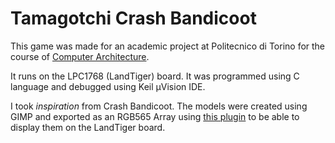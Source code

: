 # Tamagotchi Crash Bandicoot

This game was made for an academic project at Politecnico di Torino for the course of [Computer Architecture](https://didattica.polito.it/pls/portal30/gap.pkg_guide.viewGap?p_cod_ins=02GOLOV&p_a_acc=2023&p_header=S&p_lang=IT&multi=N).

It runs on the LPC1768 (LandTiger) board. It was programmed using C language and debugged using Keil µVision IDE.

I took _inspiration_ from Crash Bandicoot. The models were created using GIMP and exported as an RGB565 Array using [this plugin](https://github.com/MrPozor/gimp_export565array) to be able to display them on the LandTiger board.
